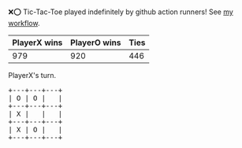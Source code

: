 :x::o: Tic-Tac-Toe played indefinitely by github action runners! See [my workflow](.github/workflows/play.yaml).

|PlayerX wins|PlayerO wins|Ties|
|-|-|-|
|979|920|446|

PlayerX's turn.

<pre>
+---+---+---+
| O | O |   |
+---+---+---+
| X |   |   |
+---+---+---+
| X | O |   |
+---+---+---+
</pre>